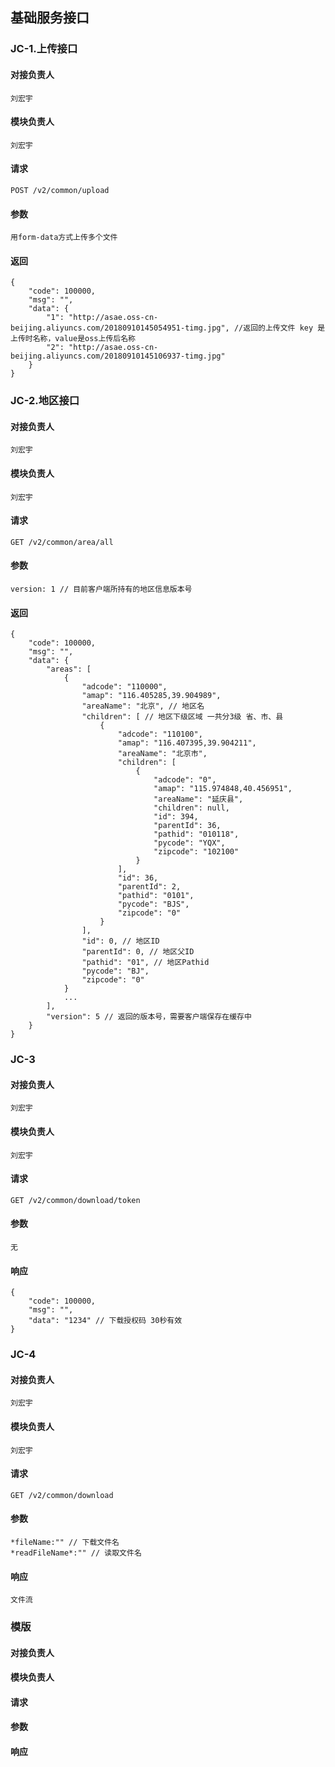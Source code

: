 ## 基础服务接口

### JC-1.上传接口
#### 对接负责人
    刘宏宇
#### 模块负责人
    刘宏宇
#### 请求
    POST /v2/common/upload
#### 参数
    用form-data方式上传多个文件
#### 返回
    {
        "code": 100000,
        "msg": "",
        "data": {
            "1": "http://asae.oss-cn-beijing.aliyuncs.com/20180910145054951-timg.jpg", //返回的上传文件 key 是上传时名称，value是oss上传后名称
            "2": "http://asae.oss-cn-beijing.aliyuncs.com/20180910145106937-timg.jpg"
        }
    }

### JC-2.地区接口
#### 对接负责人
    刘宏宇
#### 模块负责人
    刘宏宇
#### 请求
    GET /v2/common/area/all
#### 参数
    version: 1 // 目前客户端所持有的地区信息版本号
#### 返回
    {
        "code": 100000,
        "msg": "",
        "data": {
            "areas": [
                {
                    "adcode": "110000",
                    "amap": "116.405285,39.904989",
                    "areaName": "北京", // 地区名
                    "children": [ // 地区下级区域 一共分3级 省、市、县
                        {
                            "adcode": "110100",
                            "amap": "116.407395,39.904211",
                            "areaName": "北京市",
                            "children": [
                                {
                                    "adcode": "0",
                                    "amap": "115.974848,40.456951",
                                    "areaName": "延庆县",
                                    "children": null,
                                    "id": 394,
                                    "parentId": 36,
                                    "pathid": "010118",
                                    "pycode": "YQX",
                                    "zipcode": "102100"
                                }
                            ],
                            "id": 36,
                            "parentId": 2,
                            "pathid": "0101",
                            "pycode": "BJS",
                            "zipcode": "0"
                        }
                    ],
                    "id": 0, // 地区ID
                    "parentId": 0, // 地区父ID
                    "pathid": "01", // 地区Pathid
                    "pycode": "BJ",
                    "zipcode": "0"
                }
                ...
            ],
            "version": 5 // 返回的版本号，需要客户端保存在缓存中
        }
    }

### JC-3
#### 对接负责人
    刘宏宇
#### 模块负责人
    刘宏宇
#### 请求
    GET /v2/common/download/token
#### 参数
    无
#### 响应
    {
        "code": 100000,
        "msg": "",
        "data": "1234" // 下载授权码 30秒有效
    }


### JC-4
#### 对接负责人
    刘宏宇
#### 模块负责人
    刘宏宇
#### 请求
    GET /v2/common/download
#### 参数
    *fileName:"" // 下载文件名
    *readFileName*:"" // 读取文件名
#### 响应
    文件流

### 模版
#### 对接负责人
#### 模块负责人
#### 请求
#### 参数
#### 响应